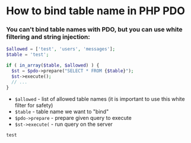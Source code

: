 # How to bind table name in PHP PDO

### You can't bind table names with PDO, but you can use white filtering and string injection:

```php
$allowed = ['test', 'users', 'messages'];
$table = 'test';

if ( in_array($table, $allowed) ) {
  $st = $pdo->prepare("SELECT * FROM {$table}");
  $st->execute();
  // ...
}
```

- `$allowed` - list of allowed table names (it is important to use this white filter for safety)
- `$table` - table name we want to "bind"
- `$pdo->prepare` - prepare given query to execute
- `$st->execute(` - run query on the server

```
test
```


